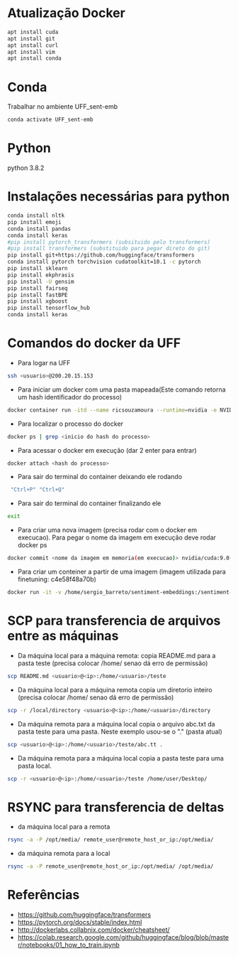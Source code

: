 # Atualização Docker
```bash
apt install cuda
apt install git
apt install curl
apt install vim
apt install conda
```

# Conda
Trabalhar no ambiente UFF_sent-emb
```bash
conda activate UFF_sent-emb
```

# Python
python 3.8.2

# Instalações necessárias para python

```bash
conda install nltk
pip install emoji
conda install pandas
conda install keras
#pip install pytorch_transformers (subsituido pelo transformers)
#pip install transformers (substituido para pegar direto do git)
pip install git+https://github.com/huggingface/transformers
conda install pytorch torchvision cudatoolkit=10.1 -c pytorch
pip install sklearn
pip install ekphrasis
pip install -U gensim
pip install fairseq
pip install fastBPE
pip install xgboost
pip install tensorflow_hub
conda install keras
```

# Comandos do docker da UFF

* Para logar na UFF
```bash
ssh <usuario>@200.20.15.153
```

* Para iniciar um docker com uma pasta mapeada(Este comando retorna um hash identificador do processo)
```bash
docker container run -itd --name ricsouzamoura --runtime=nvidia -e NVIDIA_VISIBLE_DEVICES=7, --rm --shm-size=1g --ulimit memlock=-1 --ulimit stack=67108864 -v /home/ricardo_moura/estudo_orientado:/estudo_orientado nvidia/cuda:9.0-devel_sent-emb_ricardomoura bash
```

* Para localizar o processo do docker
```bash
docker ps | grep <inicio do hash do processo>
```

* Para acessar o docker em execução (dar 2 enter para entrar)
```bash
docker attach <hash do processo>
```

* Para sair do terminal do container deixando ele rodando
```bash
 "Ctrl+P" "Ctrl+Q"
 ```

* Para sair do terminal do container finalizando ele
```bash
exit
```

* Para criar uma nova imagem (precisa rodar com o docker em execucao). Para pegar o nome da imagem em execução deve rodar docker ps
```bash
docker commit <nome da imagem em memoria(em execucao)> nvidia/cuda:9.0-devel_sent-emb_ricardomoura
```

* Para criar um conteiner a partir de uma imagem (imagem utilizada para finetuning: c4e58f48a70b)

```bash
docker run -it -v /home/sergio_barreto/sentiment-embeddings:/sentiment-embeddings c4e58f48a70b
```

# SCP para transferencia de arquivos entre as máquinas

* Da máquina local para a máquina remota:
copia README.md para a pasta teste (precisa colocar /home/<usuario> senao dá erro de permissão)
```bash
scp README.md <usuario>@<ip>:/home/<usuario>/teste
```

* Da máquina local para a máquina remota
copia um diretorio inteiro (precisa colocar /home/<usuario> senao dá erro de permissão)
```bash
scp -r /local/directory <usuario>@<ip>:/home/<usuario>/directory
```

* Da máquina remota para a máquina local 
copia o arquivo abc.txt da pasta teste para uma pasta. Neste exemplo usou-se o "." (pasta atual)
```bash
scp <usuario>@<ip>:/home/<usuario>/teste/abc.tt .
````

* Da máquina remota para a máquina local 
copia a pasta teste para uma pasta local.
```bash
scp -r <usuario>@<ip>:/home/<usuario>/teste /home/user/Desktop/
```

# RSYNC para transferencia de deltas

* da máquina local para a remota
```bash
rsync -a -P /opt/media/ remote_user@remote_host_or_ip:/opt/media/
```

* da máquina remota para a local
```bash
rsync -a -P remote_user@remote_host_or_ip:/opt/media/ /opt/media/
```


# Referências

* https://github.com/huggingface/transformers
* https://pytorch.org/docs/stable/index.html
* http://dockerlabs.collabnix.com/docker/cheatsheet/
* https://colab.research.google.com/github/huggingface/blog/blob/master/notebooks/01_how_to_train.ipynb
